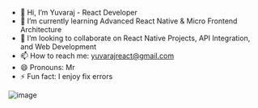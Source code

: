 - 👋 Hi, I’m Yuvaraj - React Developer
- 🌱 I’m currently learning Advanced React Native & Micro Frontend Architecture
- 💞️ I’m looking to collaborate on React Native Projects, API Integration, and Web Development
- 📫 How to reach me: yuvarajreact@gmail.com
- 😄 Pronouns: Mr
- ⚡ Fun fact: I enjoy fix errors


![image](https://github.com/user-attachments/assets/044b4573-97c7-4b3d-87db-6cf8aef9f2e8)
